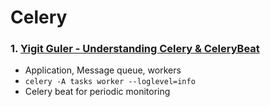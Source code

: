 # Celery

### 1. [Yigit Guler - Understanding Celery & CeleryBeat](https://www.youtube.com/watch?v=kDoHrFLkahA&t=249s)
- Application, Message queue, workers
- `celery -A tasks worker --loglevel=info`
- Celery beat for periodic monitoring
